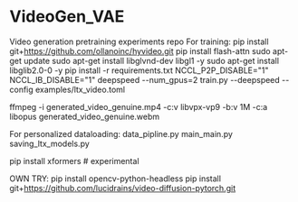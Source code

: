 # VideoGen_VAE
Video generation pretraining experiments repo
For training:
pip install git+https://github.com/ollanoinc/hyvideo.git
pip install flash-attn
sudo apt-get update
sudo apt-get install libglvnd-dev libgl1 -y
sudo apt-get install libglib2.0-0 -y
pip install -r requirements.txt
NCCL_P2P_DISABLE="1" NCCL_IB_DISABLE="1" deepspeed --num_gpus=2 train.py --deepspeed --config examples/ltx_video.toml 

ffmpeg -i generated_video_genuine.mp4 -c:v libvpx-vp9 -b:v 1M -c:a libopus generated_video_genuine.webm


For personalized dataloading:
data_pipline.py
main_main.py
saving_ltx_models.py


pip install xformers # experimental


OWN TRY:
pip install opencv-python-headless
pip install git+https://github.com/lucidrains/video-diffusion-pytorch.git
